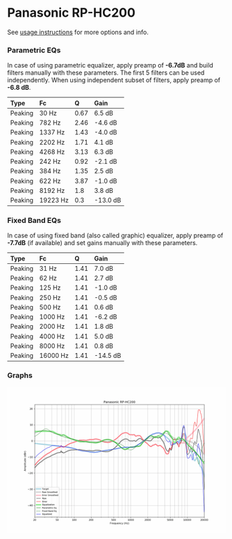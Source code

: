 # Panasonic RP-HC200
See [usage instructions](https://github.com/jaakkopasanen/AutoEq#usage) for more options and info.

### Parametric EQs
In case of using parametric equalizer, apply preamp of **-6.7dB** and build filters manually
with these parameters. The first 5 filters can be used independently.
When using independent subset of filters, apply preamp of **-6.8 dB**.

| Type    | Fc       |    Q | Gain     |
|:--------|:---------|:-----|:---------|
| Peaking | 30 Hz    | 0.67 | 6.5 dB   |
| Peaking | 782 Hz   | 2.46 | -4.6 dB  |
| Peaking | 1337 Hz  | 1.43 | -4.0 dB  |
| Peaking | 2202 Hz  | 1.71 | 4.1 dB   |
| Peaking | 4268 Hz  | 3.13 | 6.3 dB   |
| Peaking | 242 Hz   | 0.92 | -2.1 dB  |
| Peaking | 384 Hz   | 1.35 | 2.5 dB   |
| Peaking | 622 Hz   | 3.87 | -1.0 dB  |
| Peaking | 8192 Hz  | 1.8  | 3.8 dB   |
| Peaking | 19223 Hz | 0.3  | -13.0 dB |

### Fixed Band EQs
In case of using fixed band (also called graphic) equalizer, apply preamp of **-7.7dB**
(if available) and set gains manually with these parameters.

| Type    | Fc       |    Q | Gain     |
|:--------|:---------|:-----|:---------|
| Peaking | 31 Hz    | 1.41 | 7.0 dB   |
| Peaking | 62 Hz    | 1.41 | 2.7 dB   |
| Peaking | 125 Hz   | 1.41 | -1.0 dB  |
| Peaking | 250 Hz   | 1.41 | -0.5 dB  |
| Peaking | 500 Hz   | 1.41 | 0.6 dB   |
| Peaking | 1000 Hz  | 1.41 | -6.2 dB  |
| Peaking | 2000 Hz  | 1.41 | 1.8 dB   |
| Peaking | 4000 Hz  | 1.41 | 5.0 dB   |
| Peaking | 8000 Hz  | 1.41 | 0.8 dB   |
| Peaking | 16000 Hz | 1.41 | -14.5 dB |

### Graphs
![](./Panasonic%20RP-HC200.png)